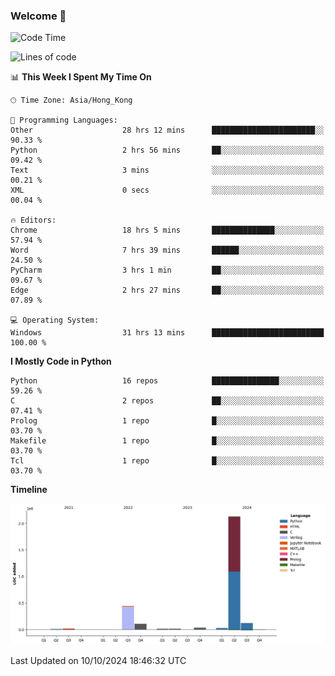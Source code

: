 ### Welcome 👋

<!--START_SECTION:waka-->
![Code Time](http://img.shields.io/badge/Code%20Time-819%20hrs%2052%20mins-blue)

![Lines of code](https://img.shields.io/badge/From%20Hello%20World%20I%27ve%20Written-2.9%20million%20lines%20of%20code-blue)

📊 **This Week I Spent My Time On** 

```text
🕑︎ Time Zone: Asia/Hong_Kong

💬 Programming Languages: 
Other                    28 hrs 12 mins      ███████████████████████░░   90.33 % 
Python                   2 hrs 56 mins       ██░░░░░░░░░░░░░░░░░░░░░░░   09.42 % 
Text                     3 mins              ░░░░░░░░░░░░░░░░░░░░░░░░░   00.21 % 
XML                      0 secs              ░░░░░░░░░░░░░░░░░░░░░░░░░   00.04 % 

🔥 Editors: 
Chrome                   18 hrs 5 mins       ██████████████░░░░░░░░░░░   57.94 % 
Word                     7 hrs 39 mins       ██████░░░░░░░░░░░░░░░░░░░   24.50 % 
PyCharm                  3 hrs 1 min         ██░░░░░░░░░░░░░░░░░░░░░░░   09.67 % 
Edge                     2 hrs 27 mins       ██░░░░░░░░░░░░░░░░░░░░░░░   07.89 % 

💻 Operating System: 
Windows                  31 hrs 13 mins      █████████████████████████   100.00 % 
```

**I Mostly Code in Python** 

```text
Python                   16 repos            ███████████████░░░░░░░░░░   59.26 % 
C                        2 repos             ██░░░░░░░░░░░░░░░░░░░░░░░   07.41 % 
Prolog                   1 repo              █░░░░░░░░░░░░░░░░░░░░░░░░   03.70 % 
Makefile                 1 repo              █░░░░░░░░░░░░░░░░░░░░░░░░   03.70 % 
Tcl                      1 repo              █░░░░░░░░░░░░░░░░░░░░░░░░   03.70 % 
```



**Timeline**

![Lines of Code chart](https://raw.githubusercontent.com/xhj2501/xhj2501/main/assets/bar_graph.png)


 Last Updated on 10/10/2024 18:46:32 UTC
<!--END_SECTION:waka-->

